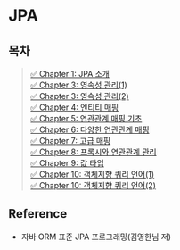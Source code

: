# JPA

## 목차

> [✅ Chapter 1: JPA 소개](./chapter01.md)  
> [✅ Chapter 3: 영속성 관리(1)](./chapter03.md)  
> [✅ Chapter 3: 영속성 관리(2)](<./chapter03(2).md>)  
> [✅ Chapter 4: 엔티티 매핑](./chapter04.md)  
> [✅ Chapter 5: 연관관계 매핑 기초](./chapter05.md)  
> [✅ Chapter 6: 다양한 연관관계 매핑](./chapter06.md)  
> [✅ Chapter 7: 고급 매핑](./chapter07.md)  
> [✅ Chapter 8: 프록시와 연관관계 관리](./chapter08.md)  
> [✅ Chapter 9: 값 타입](./chapter09.md)  
> [✅ Chapter 10: 객체지향 쿼리 언어(1)](./chapter10-1.md)  
> [✅ Chapter 10: 객체지향 쿼리 언어(2)](./chapter10-2.md)

## Reference

- 자바 ORM 표준 JPA 프로그래밍(김영한님 저)
